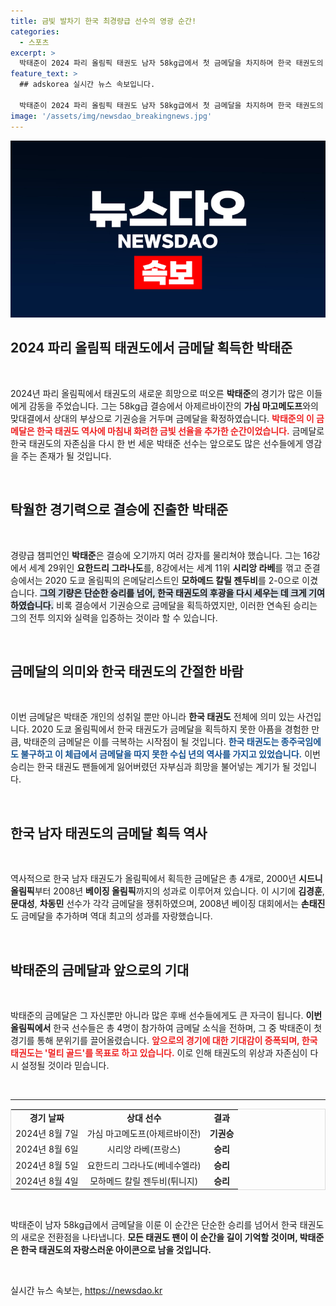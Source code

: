 ```yaml
---
title: 금빛 발차기 한국 최경량급 선수의 영광 순간!
categories:
  - 스포츠
excerpt: >
  박태준이 2024 파리 올림픽 태권도 남자 58kg급에서 첫 금메달을 차지하며 한국 태권도의 자존심을 세웠다. 기권승으로 결승에서의 쾌거를 이룬 그는 역사적인 금메달로 3년 전의 아픔을 씻어냈다.
feature_text: >
  ## adskorea 실시간 뉴스 속보입니다.

  박태준이 2024 파리 올림픽 태권도 남자 58kg급에서 첫 금메달을 차지하며 한국 태권도의 자존심을 세웠다. 기권승으로 결승에서의 쾌거를 이룬 그는 역사적인 금메달로 3년 전의 아픔을 씻어냈다.
image: '/assets/img/newsdao_breakingnews.jpg'
---
```


<p><img src="/assets/img/newsdao_breakingnews.jpg" alt="adskorea 속보" /></p>

<h2 data-ke-size="size26">2024 파리 올림픽 태권도에서 금메달 획득한 박태준</h2>

<p data-ke-size="size16">&nbsp;</p>

<p data-ke-size="size16">2024년 파리 올림픽에서 태권도의 새로운 희망으로 떠오른 <b>박태준</b>의 경기가 많은 이들에게 감동을 주었습니다. 그는 58kg급 결승에서 아제르바이잔의 <b>가심 마고메도프</b>와의 맞대결에서 상대의 부상으로 기권승을 거두며 금메달을 확정하였습니다. <b><span style="color: #ee2323;">박태준의 이 금메달은 한국 태권도 역사에 마침내 화려한 금빛 선율을 추가한 순간이었습니다.</span></b> 금메달로 한국 태권도의 자존심을 다시 한 번 세운 박태준 선수는 앞으로도 많은 선수들에게 영감을 주는 존재가 될 것입니다.</p>

<p data-ke-size="size16">&nbsp;</p>

<h2 data-ke-size="size26">탁월한 경기력으로 결승에 진출한 박태준</h2>

<p data-ke-size="size16">&nbsp;</p>

<p data-ke-size="size16">경량급 챔피언인 <b>박태준</b>은 결승에 오기까지 여러 강자를 물리쳐야 했습니다. 그는 16강에서 세계 29위인 <b>요한드리 그라나도</b>를, 8강에서는 세계 11위 <b>시리앙 라베</b>를 꺾고 준결승에서는 2020 도쿄 올림픽의 은메달리스트인 <b>모하메드 칼릴 젠두비</b>를 2-0으로 이겼습니다. <b><span style="background-color: #21538527;">그의 기량은 단순한 승리를 넘어, 한국 태권도의 후광을 다시 세우는 데 크게 기여하였습니다.</span></b> 비록 결승에서 기권승으로 금메달을 획득하였지만, 이러한 연속된 승리는 그의 전투 의지와 실력을 입증하는 것이라 할 수 있습니다.</p>

<p data-ke-size="size16">&nbsp;</p>

<h2 data-ke-size="size26">금메달의 의미와 한국 태권도의 간절한 바람</h2>

<p data-ke-size="size16">&nbsp;</p>

<p data-ke-size="size16">이번 금메달은 박태준 개인의 성취일 뿐만 아니라 <b>한국 태권도</b> 전체에 의미 있는 사건입니다. 2020 도쿄 올림픽에서 한국 태권도가 금메달을 획득하지 못한 아픔을 경험한 만큼, 박태준의 금메달은 이를 극복하는 시작점이 될 것입니다. <b><span style="color: #1a5490;">한국 태권도는 종주국임에도 불구하고 이 체급에서 금메달을 따지 못한 수십 년의 역사를 가지고 있었습니다.</span></b> 이번 승리는 한국 태권도 팬들에게 잃어버렸던 자부심과 희망을 불어넣는 계기가 될 것입니다.</p>

<p data-ke-size="size16">&nbsp;</p>

<h2 data-ke-size="size26">한국 남자 태권도의 금메달 획득 역사</h2>

<p data-ke-size="size16">&nbsp;</p>

<p data-ke-size="size16">역사적으로 한국 남자 태권도가 올림픽에서 획득한 금메달은 총 4개로, 2000년 <b>시드니 올림픽</b>부터 2008년 <b>베이징 올림픽</b>까지의 성과로 이루어져 있습니다. 이 시기에 <b>김경훈</b>, <b>문대성</b>, <b>차동민</b> 선수가 각각 금메달을 쟁취하였으며, 2008년 베이징 대회에서는 <b>손태진</b>도 금메달을 추가하며 역대 최고의 성과를 자랑했습니다.</p>

<p data-ke-size="size16">&nbsp;</p>

<h2 data-ke-size="size26">박태준의 금메달과 앞으로의 기대</h2>

<p data-ke-size="size16">&nbsp;</p>

<p data-ke-size="size16">박태준의 금메달은 그 자신뿐만 아니라 많은 후배 선수들에게도 큰 자극이 됩니다. <b>이번 올림픽에서</b> 한국 선수들은 총 4명이 참가하여 금메달 소식을 전하며, 그 중 박태준이 첫 경기를 통해 분위기를 끌어올렸습니다. <b><span style="color: #ee2323;">앞으로의 경기에 대한 기대감이 증폭되며, 한국 태권도는 '멀티 골드'를 목표로 하고 있습니다.</span></b> 이로 인해 태권도의 위상과 자존심이 다시 설정될 것이라 믿습니다.</p>

<p data-ke-size="size16">&nbsp;</p>

<hr>

<table style="width: 100%; border-collapse: collapse; border: 1px solid #ddd;">
<tr>
<td style="text-align: center; height: 17px;"><b>경기 날짜</b></td>
<td style="text-align: center; height: 17px;"><b>상대 선수</b></td>
<td style="text-align: center; height: 17px;"><b>결과</b></td>
</tr>
<tr>
<td style="text-align: center; height: 17px;">2024년 8월 7일</td>
<td style="text-align: center; height: 17px;">가심 마고메도프(아제르바이잔)</td>
<td style="text-align: center; height: 17px;"><b>기권승</b></td>
</tr>
<tr>
<td style="text-align: center; height: 17px;">2024년 8월 6일</td>
<td style="text-align: center; height: 17px;">시리앙 라베(프랑스)</td>
<td style="text-align: center; height: 17px;"><b>승리</b></td>
</tr>
<tr>
<td style="text-align: center; height: 17px;">2024년 8월 5일</td>
<td style="text-align: center; height: 17px;">요한드리 그라나도(베네수엘라)</td>
<td style="text-align: center; height: 17px;"><b>승리</b></td>
</tr>
<tr>
<td style="text-align: center; height: 17px;">2024년 8월 4일</td>
<td style="text-align: center; height: 17px;">모하메드 칼릴 젠두비(튀니지)</td>
<td style="text-align: center; height: 17px;"><b>승리</b></td>
</tr>
</table>

<p data-ke-size="size16">&nbsp;</p> 

<p data-ke-size="size16">박태준이 남자 58kg급에서 금메달을 이룬 이 순간은 단순한 승리를 넘어서 한국 태권도의 새로운 전환점을 나타냅니다. <b>모든 태권도 팬이 이 순간을 길이 기억할 것이며, 박태준은 한국 태권도의 자랑스러운 아이콘으로 남을 것입니다. </b></p>

<p data-ke-size="size16">&nbsp;</p>
실시간 뉴스 속보는, <a href="https://newsdao.kr" rel="dofollow">https://newsdao.kr</a>


